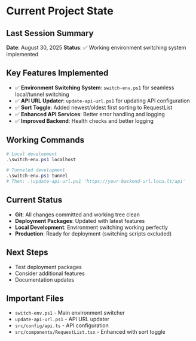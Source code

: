 # Current Project State

## Last Session Summary
**Date**: August 30, 2025
**Status**: ✅ Working environment switching system implemented

## Key Features Implemented
- ✅ **Environment Switching System**: `switch-env.ps1` for seamless local/tunnel switching
- ✅ **API URL Updater**: `update-api-url.ps1` for updating API configuration
- ✅ **Sort Toggle**: Added newest/oldest first sorting to RequestList
- ✅ **Enhanced API Services**: Better error handling and logging
- ✅ **Improved Backend**: Health checks and better logging

## Working Commands
```powershell
# Local development
.\switch-env.ps1 localhost

# Tunneled development  
.\switch-env.ps1 tunnel
# Then: .\update-api-url.ps1 'https://your-backend-url.loca.lt/api'
```

## Current Status
- **Git**: All changes committed and working tree clean
- **Deployment Packages**: Updated with latest features
- **Local Development**: Environment switching working perfectly
- **Production**: Ready for deployment (switching scripts excluded)

## Next Steps
- Test deployment packages
- Consider additional features
- Documentation updates

## Important Files
- `switch-env.ps1` - Main environment switcher
- `update-api-url.ps1` - API URL updater
- `src/config/api.ts` - API configuration
- `src/components/RequestList.tsx` - Enhanced with sort toggle
